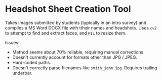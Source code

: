 # Headshot Sheet Creation Tool

Takes images submitted by students (typically in an intro survey) and compiles a MS Word DOCX file with ttheir names and headshots. Uses `cv2` to attempt to find and extract faces, and `PIL` to resize them.

Issues:
- Method seems about 70% reliable, requiring manual corrections.
- Doesn't currently account for formats other than JPG / JPEG.
- Hard-coded paths.
- Doesn't correctly parse filenames like `smith_john.jpg`. Requires trailing underbar.

